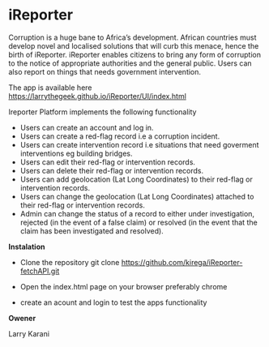 # iReporter
Corruption is a huge bane to Africa’s development. African countries must develop novel and localised solutions that will curb this menace, hence the birth of iReporter. iReporter enables citizens to bring any form of corruption to the notice of appropriate authorities and the general public. Users can also report on things that needs government intervention.

The app is available here https://larrythegeek.github.io/iReporter/UI/index.html

Ireporter Platform implements the following  functionality

- Users can create an account and log in.
- Users can create a red-flag record i.e a corruption incident.
- Users can create intervention record i.e situations that need goverment interventions eg building bridges.
- Users can edit their red-flag or intervention records.
- Users can delete their red-flag or intervention records.
- Users can add geolocation (Lat Long Coordinates) to their red-flag or intervention records.
- Users can change the geolocation (Lat Long Coordinates) attached to their red-flag or intervention records.
- Admin can change the status of a record to either under investigation, rejected (in the event of a false claim) or resolved (in the event that the claim has been investigated and resolved).

__Instalation__

- Clone the repository
git clone https://github.com/kirega/iReporter-fetchAPI.git

- Open the index.html page on your browser preferably chrome

- create an acount and login to test the apps functionality

__Owener__

Larry Karani
